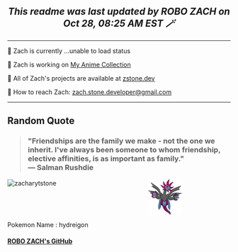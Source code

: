 <h2 align="center" style="font-style: italic; font-weight: bold;">This readme was last updated by ROBO ZACH on Oct 28, 08:25 AM EST 🪄 </h2></a>

---

🤖 Zach is currently ...unable to load status

🤖 Zach is working on [My Anime Collection](https://github.com/ZacharyTStone/My-Anime-Collection)

🤖 All of Zach's projects are available at [zstone.dev](https://www.zstone.dev/)

🤖 How to reach Zach: [zach.stone.developer@gmail.com](mailto:zach.stone.developer@gmail.com)

---

<!-- Add a Quotes section -->

## Random Quote

<h3>
<blockquote>
  "Friendships are the family we make - not the one we inherit. I've always been someone to whom friendship, elective affinities, is as important as family."
<br>— Salman Rushdie
</blockquote>
</h3>

<div style="display: flex; flex-wrap: no-wrap; width: 100%; gap: 16px">
        <img width="60%" src="https://github-readme-streak-stats.herokuapp.com/?user=zacharytstone" alt="zacharytstone" />
    <img width="15%" class='poke-img' src='https://raw.githubusercontent.com/PokeAPI/sprites/master/sprites/pokemon/other/dream-world/635.svg' alt='hydreigon'/>
</div>

<span class="poke-name"> Pokemon Name : hydreigon</span>

#### [ROBO ZACH's GitHub](https://github.com/ROBO-ZACH)
